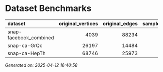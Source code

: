 # Dataset Benchmarks

| dataset                |   original_vertices |   original_edges |   sampled_vertices |   sampled_edges |   density |   avg_degree |   lcc_size |   lcc_fraction | layout_time   |   degree_correlation | betweenness_correlation   |   eigenvector_correlation |   pagerank_correlation |
|:-----------------------|--------------------:|-----------------:|-------------------:|----------------:|----------:|-------------:|-----------:|---------------:|:--------------|---------------------:|:--------------------------|--------------------------:|-----------------------:|
| snap-facebook_combined |                4039 |            88234 |               1000 |            5345 |    0.0107 |       10.69  |        448 |          0.448 | 4.78s         |                0.546 | 0.538                     |                     0.088 |                  0.334 |
| snap-ca-GrQc           |               26197 |            14484 |               1000 |              22 |    0      |        0.044 |          3 |          0.003 | 7.42s         |                0.949 | N/A                       |                     0.107 |                  0.949 |
| snap-ca-HepTh          |               68746 |            25973 |               1000 |               7 |    0      |        0.014 |          2 |          0.002 | 5.19s         |               -0.007 | N/A                       |                    -0.019 |                 -0.007 |


*Generated on: 2025-04-12 16:40:58*